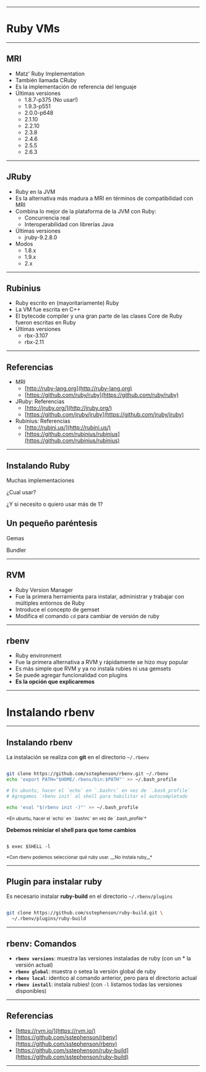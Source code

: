 ***
# Ruby VMs
---
## MRI

* Matz' Ruby Implementation
* También llamada CRuby
* Es la implementación de referencia del lenguaje
* Últimas versiones
  * 1.8.7-p375 (No usar!)
  * 1.9.3-p551
  * 2.0.0-p648
  * 2.1.10
  * 2.2.10
  * 2.3.8
  * 2.4.6
  * 2.5.5
  * 2.6.3

---
## JRuby

* Ruby en la JVM
* Es la alternativa más madura a MRI en términos de compatibilidad con MRI
* Combina lo mejor de la plataforma de la JVM con Ruby:
  * Concurrencia real
  * Interoperabilidad con librerías Java
* Últimas versiones
  * jruby-9.2.8.0
* Modos
  * 1.8.x
  * 1.9.x 
  * 2.x

---
## Rubinius

* Ruby escrito en (mayoritariamente) Ruby
* La VM fue escrita en C++
* El bytecode compiler y una gran parte de las clases Core de Ruby fueron escritas en Ruby
* Últimas versiones
  * rbx-3.107
  * rbx-2.11

---
## Referencias

* MRI
  * [http://ruby-lang.org](http://ruby-lang.org)
  * [https://github.com/ruby/ruby](https://github.com/ruby/ruby)
* JRuby: Referencias
  * [http://jruby.org/](http://jruby.org/)
  * [https://github.com/jruby/jruby](https://github.com/jruby/jruby)
* Rubinius: Referencias
  * [http://rubini.us/](http://rubini.us/)
  * [https://github.com/rubinius/rubinius](https://github.com/rubinius/rubinius)
---
## Instalando Ruby

Muchas implementaciones

¿Cual usar?

¿Y si necesito o quiero usar más de 1?

## Un pequeño paréntesis

Gemas

Bundler

---
## RVM

* Ruby Version Manager
* Fue la primera herramienta para instalar, administrar y trabajar con múltiples entornos de Ruby
* Introduce el concepto de gemset
* Modifica el comando `cd` para cambiar de versión de ruby

---
## rbenv

* Ruby environment
* Fue la primera alternativa a RVM y rápidamente se hizo muy popular
* Es más simple que RVM y ya no instala rubies ni usa gemsets
* Se puede agregar funcionalidad con plugins
* **Es la opción que explicaremos**

---
# Instalando rbenv
---
## Instalando rbenv

La instalación se realiza con **git** en el directorio `~/.rbenv`

```bash

git clone https://github.com/sstephenson/rbenv.git ~/.rbenv
echo 'export PATH="$HOME/.rbenv/bin:$PATH"' >> ~/.bash_profile

# En ubuntu, hacer el `echo` en `.bashrc` en vez de `.bash_profile`
# Agregamos `rbenv init` al shell para habilitar el autocompletado

echo 'eval "$(rbenv init -)"' >> ~/.bash_profile

```
<small>
*En ubuntu, hacer el `echo` en `.bashrc` en vez de `.bash_profile`*
</small>

**Debemos reiniciar el shell para que tome cambios**

```

$ exec $SHELL -l

```

<small>
*Con rbenv podemos seleccionar qué ruby usar. __No instala ruby__*
</small>

---
## Plugin para instalar ruby

Es necesario instalar **ruby-build** en el directorio `~/.rbenv/plugins`

```bash 

git clone https://github.com/sstephenson/ruby-build.git \
  ~/.rbenv/plugins/ruby-build

```

---

## rbenv: Comandos

* **`rbenv versions`**: muestra las versiones instaladas de ruby (con un * la versión actual)
* **`rbenv global`**: muestra o setea la versión global de ruby
* **`rbenv local`**: identico al comando anterior, pero para el directorio actual
* **`rbenv install`**: instala rubies! (con `-l` listamos todas las versiones disponibles)

---
## Referencias

* [https://rvm.io/](https://rvm.io/)
* [https://github.com/sstephenson/rbenv](https://github.com/sstephenson/rbenv)
* [https://github.com/sstephenson/ruby-build](https://github.com/sstephenson/ruby-build)
***
